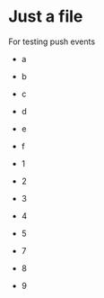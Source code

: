 Just a file
===========

For testing push events

- a
- b
- c
- d
- e
- f


- 1
- 2
- 3
- 4
- 5
- 7
- 8
- 9